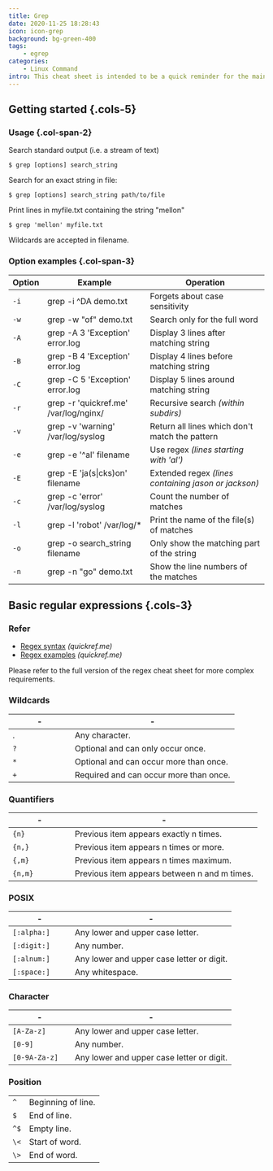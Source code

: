 ```yaml
---
title: Grep
date: 2020-11-25 18:28:43
icon: icon-grep
background: bg-green-400
tags: 
    - egrep
categories:
    - Linux Command
intro: This cheat sheet is intended to be a quick reminder for the main concepts involved in using the command line program grep and assumes you already understand its usage.
---
```


Getting started {.cols-5}
---------------

### Usage {.col-span-2}
Search standard output (i.e. a stream of text)
```shell script
$ grep [options] search_string
```

Search for an exact string in file:
```shell script
$ grep [options] search_string path/to/file
```

Print lines in myfile.txt containing the string "mellon"
```shell script
$ grep 'mellon' myfile.txt
```

Wildcards are accepted in filename.




### Option examples {.col-span-3}

| Option | Example                                    | Operation                                      |
|---------|-------------------------------------------|-------------------------------------------------|
| `-i`    | grep -i ^DA demo.txt                 | Forgets about case sensitivity                       |
| `-w`    | grep -w "of" demo.txt              | Search only for the full word                                 |
| `-A`    | grep -A 3 'Exception' error.log               | Display 3 lines after matching string           |
| `-B`    | grep -B 4 'Exception' error.log               | Display 4 lines before matching string          |
| `-C`    | grep -C 5 'Exception' error.log               | Display 5 lines around matching string          |
| `-r`    | grep -r 'quickref.me' /var/log/nginx/    | Recursive search _(within subdirs)_ |
| `-v`    | grep -v 'warning' /var/log/syslog       | Return all lines which don't match the pattern  |
| `-e`    | grep -e '^al' filename                    | Use regex _(lines starting with 'al')_                                      |
| `-E`    | grep -E 'ja(s\|cks)on' filename           | Extended regex _(lines containing jason or jackson)_                        |
| `-c`    | grep -c 'error' /var/log/syslog         | Count the number of matches                                 |
| `-l`    | grep -l 'robot' /var/log/*               | Print the name of the file(s) of matches                               |
| `-o`    | grep -o search_string filename                 | Only show the matching part of the string       |
| `-n`    | grep -n "go" demo.txt                | Show the line numbers of the matches                           |


Basic regular expressions {.cols-3}
---------------

### Refer
- [Regex syntax](/regex) _(quickref.me)_
- [Regex examples](/regex#regex-examples) _(quickref.me)_

Please refer to the full version of the regex cheat sheet for more complex requirements.

### Wildcards

| - | - |
|-----------------|----------------------------------------------|
| .               | Any character.                               |
| `?            ` | Optional and can only occur once.            |
| `*            ` | Optional and can occur more than once.       |
| `+            ` | Required and can occur more than once.       |

### Quantifiers

| - | - |
|-----------------|----------------------------------------------|
| `{n}          ` | Previous item appears exactly n times.       |
| `{n,}         ` | Previous item appears n times or more.       |
| `{,m}         ` | Previous item appears n times maximum.       |
| `{n,m}        ` | Previous item appears between n and m times. |

### POSIX
| - | - |
|-----------------|----------------------------------------------|
| `[:alpha:]   ` | Any lower and upper case letter.             |
| `[:digit:]   ` | Any number.                                  |
| `[:alnum:]   ` | Any lower and upper case letter or digit.    |
| `[:space:]    ` | Any whites­pace.                             |

### Character

| - | - |
|-----------------|----------------------------------------------|
| `[A-Z­a-z]    ` | Any lower and upper case letter.             |
| `[0-9]        ` | Any number.                                  |
| `[0-9­A-Z­a-z]` | Any lower and upper case letter or digit.    |


### Position

|    |                    |
|----|--------------------|
| `^ ` | Beginning of line. |
| `$ ` | End of line.       |
| `^$` | Empty line.        |
| `\<` | Start of word.     |
| `\>` | End of word.       |



